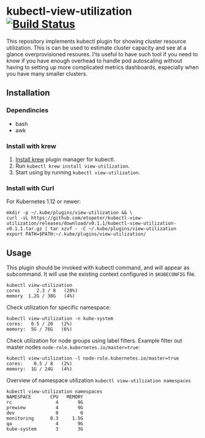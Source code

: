 # kubectl-view-utilization [![Build Status](https://travis-ci.org/etopeter/kubectl-view-utilization.svg?branch=master)](https://travis-ci.org/etopeter/kubectl-view-utilization)

This repository implements kubectl plugin for showing cluster resource utilization. 
This is can be used to estimate cluster capacity and see at a glance overprovisioned resoures.
I'ts useful to have such tool if you need to know if you have enough overhead to handle pod autoscaling
without having to setting up more complicated metrics dashboards, especially when you have many smaller clusters.

## Installation
### Dependincies

- bash
- awk

### Install with krew
1. [Install krew](https://github.com/GoogleContainerTools/krew) plugin manager for kubectl.
2. Run `kubectl krew install view-utilization`.
3. Start using by running `kubectl view-utilization`.

### Install with Curl
For Kubernetes 1.12 or newer:
```shell
mkdir -p ~/.kube/plugins/view-utilization && \
curl -sL https://github.com/etopeter/kubectl-view-utilization/releases/download/v0.1.1/kubectl-view-utilization-v0.1.1.tar.gz | tar xzvf - -C ~/.kube/plugins/view-utilization
export PATH=$PATH:~/.kube/plugins/view-utilization/
```

## Usage
This plugin should be invoked with kubectl command, and will appear as subcommand. It will use the existing context configured in `$KUBECONFIG` file.

```shell
kubectl view-utilization                          
cores      2.3 / 8   (28%)
memory  1.2G / 30G   (4%)
```
Check utilization for specific namespace:

```shell
kubectl view-utilization -n kube-system
cores:   0.5 / 20   (2%)
memory:  5G / 76G   (6%)
```

Check utilization for node groups using label filters.
Example filter out master nodes `node-role.kubernetes.io/master=true`:

```shell
kubectl view-utilization -l node-role.kubernetes.io/master=true
cores:    0.5 / 8   (2%)
memory:  1G / 24G   (4%)
```

Overview of namespace utilization `kubectl view-utilization namespaces`
```shell
kubectl view-utilization namespaces
NAMESPACE       CPU   MEMORY
rc                4       9G
prewiew           4       9G
dev               0        0
monitoring      0.3     1.5G
qa                4       9G
kube-system       3       3G
```
